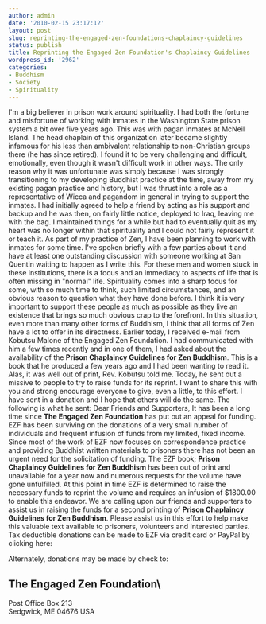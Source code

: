 ```yaml
---
author: admin
date: '2010-02-15 23:17:12'
layout: post
slug: reprinting-the-engaged-zen-foundations-chaplaincy-guidelines
status: publish
title: Reprinting the Engaged Zen Foundation's Chaplaincy Guidelines
wordpress_id: '2962'
categories:
- Buddhism
- Society
- Spirituality
---
```


I'm a big believer in prison work around spirituality. I had both the
fortune and misfortune of working with inmates in the Washington State
prison system a bit over five years ago. This was with pagan inmates at
McNeil Island. The head chaplain of this organization later became
slightly infamous for his less than ambivalent relationship to
non-Christian groups there (he has since retired). I found it to be very
challenging and difficult, emotionally, even though it wasn't difficult
work in other ways. The only reason why it was unfortunate was simply
because I was strongly transitioning to my developing Buddhist practice
at the time, away from my existing pagan practice and history, but I was
thrust into a role as a representative of Wicca and pagandom in general
in trying to support the inmates. I had initially agreed to help a
friend by acting as his support and backup and he was then, on fairly
little notice, deployed to Iraq, leaving me with the bag. I maintained
things for a while but had to eventually quit as my heart was no longer
within that spirituality and I could not fairly represent it or teach
it. As part of my practice of Zen, I have been planning to work with
inmates for some time. I've spoken briefly with a few parties about it
and have at least one outstanding discussion with someone working at San
Quentin waiting to happen as I write this. For these men and women stuck
in these institutions, there is a focus and an immediacy to aspects of
life that is often missing in "normal" life. Spirituality comes into a
sharp focus for some, with so much time to think, such limited
circumstances, and an obvious reason to question what they have done
before. I think it is very important to support these people as much as
possible as they live an existence that brings so much obvious crap to
the forefront. In this situation, even more than many other forms of
Buddhism, I think that all forms of Zen have a lot to offer in its
directness. Earlier today, I received e-mail from Kobutsu Malone of the
Engaged Zen Foundation. I had communicated with him a few times recently
and in one of them, I had asked about the availability of the **Prison
Chaplaincy Guidelines for Zen Buddhism**. This is a book that he
produced a few years ago and I had been wanting to read it. Alas, it was
well out of print, Rev. Kobutsu told me. Today, he sent out a missive to
people to try to raise funds for its reprint. I want to share this with
you and strong encourage everyone to give, even a little, to this
effort. I have sent in a donation and I hope that others will do the
same. The following is what he sent: Dear Friends and Supporters, It has
been a long time since **The Engaged Zen Foundation** has put out an
appeal for funding. EZF has been surviving on the donations of a very
small number of individuals and frequent infusion of funds from my
limited, fixed income. Since most of the work of EZF now focuses on
correspondence practice and providing Buddhist written materials to
prisoners there has not been an urgent need for the solicitation of
funding. The EZF book; **Prison Chaplaincy Guidelines for Zen Buddhism**
has been out of print and unavailable for a year now and numerous
requests for the volume have gone unfulfilled. At this point in time EZF
is determined to raise the necessary funds to reprint the volume and
requires an infusion of $1800.00 to enable this endeavor. We are calling
upon our friends and supporters to assist us in raising the funds for a
second printing of **Prison Chaplaincy Guidelines for Zen Buddhism**.
Please assist us in this effort to help make this valuable text
available to prisoners, volunteers and interested parties. Tax
deductible donations can be made to EZF via credit card or PayPal by
clicking here:

Alternately, donations may be made by check to:

## The Engaged Zen Foundation\
 Post Office Box 213\
 Sedgwick, ME 04676 USA
